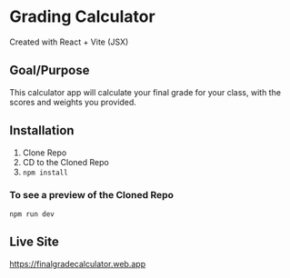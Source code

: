 # Grading Calculator

Created with React + Vite (JSX)

## Goal/Purpose

This calculator app will calculate your final grade for your class, with the scores and weights you provided.

## Installation

1. Clone Repo
2. CD to the Cloned Repo
3. ```npm install```

### To see a preview of the Cloned Repo

```npm run dev```

## Live Site

https://finalgradecalculator.web.app
